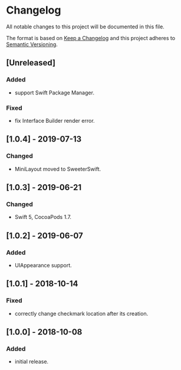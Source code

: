 # Changelog
All notable changes to this project will be documented in this file.

The format is based on [Keep a Changelog](http://keepachangelog.com/en/1.0.0/)
and this project adheres to [Semantic Versioning](http://semver.org/spec/v2.0.0.html).

## [Unreleased]

### Added
- support Swift Package Manager.

### Fixed
- fix Interface Builder render error.

## [1.0.4] - 2019-07-13

### Changed
- MiniLayout moved to SweeterSwift.

## [1.0.3] - 2019-06-21

### Changed
- Swift 5, CocoaPods 1.7.

## [1.0.2] - 2019-06-07

### Added
- UIAppearance support.

## [1.0.1] - 2018-10-14

### Fixed
- correctly change checkmark location after its creation.

## [1.0.0] - 2018-10-08

### Added
- initial release.
